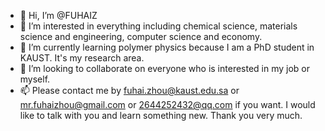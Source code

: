 - 👋 Hi, I’m @FUHAIZ
- 👀 I’m interested in everything including chemical science, materials science and engineering, computer science and economy.
- 🌱 I’m currently learning polymer physics because I am a PhD student in KAUST. It's my research area.
- 💞️ I’m looking to collaborate on everyone who is interested in my job or myself.
- 📫 Please contact me by fuhai.zhou@kaust.edu.sa or mr.fuhaizhou@gmail.com or 2644252432@qq.com if you want. I would like to talk with you and learn something new. Thank you very much.

<!---
FUHAIZ/FUHAIZ is a ✨ special ✨ repository because its `README.md` (this file) appears on your GitHub profile.
You can click the Preview link to take a look at your changes.
--->
